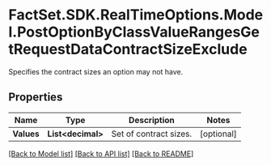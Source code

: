 # FactSet.SDK.RealTimeOptions.Model.PostOptionByClassValueRangesGetRequestDataContractSizeExclude
Specifies the contract sizes an option may not have.

## Properties

Name | Type | Description | Notes
------------ | ------------- | ------------- | -------------
**Values** | **List&lt;decimal&gt;** | Set of contract sizes. | [optional] 

[[Back to Model list]](../README.md#documentation-for-models) [[Back to API list]](../README.md#documentation-for-api-endpoints) [[Back to README]](../README.md)

